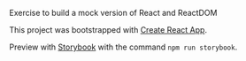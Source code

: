Exercise to build a mock version of React and ReactDOM

This project was bootstrapped with [Create React App](https://github.com/facebookincubator/create-react-app).

Preview with [Storybook](https://storybook.js.org/) with the command `npm run storybook`.
